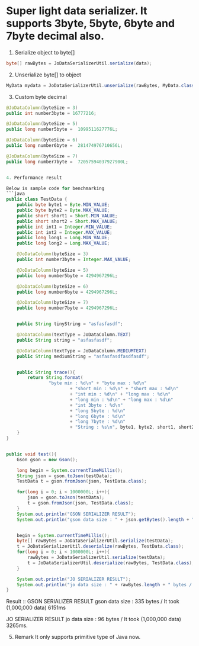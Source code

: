 Super light data serializer.
It supports 3byte, 5byte, 6byte and 7byte decimal also.
============
1. Serialize object to byte[]
```java
byte[] rawBytes = JoDataSerializerUtil.serialize(data);
```
2. Unserialize byte[] to object 
```java
MyData mydata = JoDataSerializerUtil.unserialize(rawBytes, MyData.class);
```

3. Custom byte decimal
```java
@JoDataColumn(byteSize = 3)
public int number3byte = 16777216;

@JoDataColumn(byteSize = 5)
public long number5byte =  1099511627776L;

@JoDataColumn(byteSize = 6)
public long number6byte =  281474976710656L;

@JoDataColumn(byteSize = 7)
public long number7byte =  72057594037927900L;


4. Performance result

Below is sample code for benchmarking
```java
public class TestData {
    public byte byte1 = Byte.MIN_VALUE;
    public byte byte2 = Byte.MAX_VALUE;
    public short short1 = Short.MIN_VALUE;
    public short short2 = Short.MAX_VALUE;
    public int int1 = Integer.MIN_VALUE;
    public int int2 = Integer.MAX_VALUE;
    public long long1 = Long.MIN_VALUE;
    public long long2 = Long.MAX_VALUE;

    @JoDataColumn(byteSize = 3)
    public int number3byte = Integer.MAX_VALUE;

    @JoDataColumn(byteSize = 5)
    public long number5byte = 4294967296L;

    @JoDataColumn(byteSize = 6)
    public long number6byte = 4294967296L;

    @JoDataColumn(byteSize = 7)
    public long number7byte = 4294967296L;


    public String tinyString = "asfasfasdf";

    @JoDataColumn(textType = JoDataColumn.TEXT)
    public String string = "asfasfasdf";

    @JoDataColumn(textType = JoDataColumn.MEDIUMTEXT)
    public String mediumString = "asfasfasdfasdfasdf";


    public String trace(){
        return String.format(
                "byte min : %d\n" + "byte max : %d\n"
                        + "short min : %d\n" + "short max : %d\n"
                        + "int min : %d\n" + "long max : %d\n"
                        + "long min : %d\n" + "long max : %d\n"
                        + "int 3byte : %d\n"
                        + "long 5byte : %d\n"
                        + "long 6byte : %d\n"
                        + "long 7byte : %d\n"
                        + "String : %s\n", byte1, byte2, short1, short2, int1, int2, long1, long2, number3byte, number5byte, number6byte, number7byte, string);
    }
}


public void test(){
    Gson gson = new Gson();

    long begin = System.currentTimeMillis();
    String json = gson.toJson(testData);
    TestData t = gson.fromJson(json, TestData.class);

    for(long i = 0; i < 1000000L; i++){
        json = gson.toJson(testData);
        t = gson.fromJson(json, TestData.class);
    }
    System.out.println("GSON SERIALIZER RESULT");
    System.out.println("gson data size : " + json.getBytes().length + " bytes / speed(1,000,000 data) " + (System.currentTimeMillis() - begin) + "ms");


    begin = System.currentTimeMillis();
    byte[] rawBytes = JoDataSerializerUtil.serialize(testData);
    t = JoDataSerializerUtil.deserialize(rawBytes, TestData.class);
    for(long i = 0; i < 1000000L; i++){
        rawBytes = JoDataSerializerUtil.serialize(testData);
        t = JoDataSerializerUtil.deserialize(rawBytes, TestData.class);
    }

    System.out.println("JO SERIALIZER RESULT");
    System.out.println("jo data size : " + rawBytes.length + " bytes / speed(1,000,000 data) " + (System.currentTimeMillis() - begin) + "ms");
}
```

Result ::
GSON SERIALIZER RESULT
gson data size : 335 bytes / It took (1,000,000 data) 6151ms

JO SERIALIZER RESULT
jo data size : 96 bytes / It took (1,000,000 data) 3265ms.


5. Remark
It only supports primitive type of Java now.

